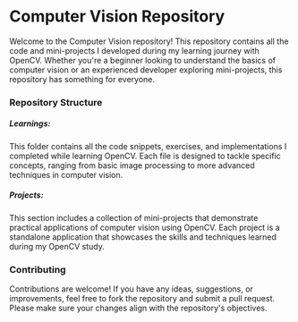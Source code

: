 # Computer Vision Repository
Welcome to the Computer Vision repository! This repository contains all the code and mini-projects I developed during my learning journey with OpenCV. Whether you're a beginner looking to understand the basics of computer vision or an experienced developer exploring mini-projects, this repository has something for everyone.

### Repository Structure
##### Learnings: 
This folder contains all the code snippets, exercises, and implementations I completed while learning OpenCV. Each file is designed to tackle specific concepts, ranging from basic image processing to more advanced techniques in computer vision.

##### Projects: 
This section includes a collection of mini-projects that demonstrate practical applications of computer vision using OpenCV. Each project is a standalone application that showcases the skills and techniques learned during my OpenCV study.

### Contributing
Contributions are welcome! If you have any ideas, suggestions, or improvements, feel free to fork the repository and submit a pull request. Please make sure your changes align with the repository's objectives.
